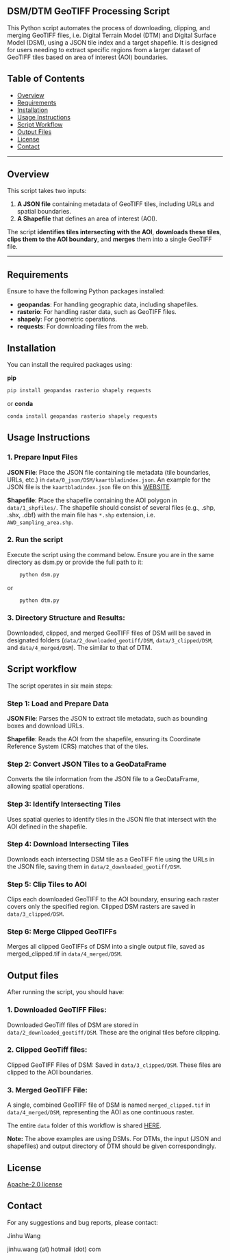 ## DSM/DTM GeoTIFF Processing Script

This Python script automates the process of downloading, clipping, and merging GeoTIFF files, i.e. Digital Terrain Model (DTM) and Digital Surface Model (DSM), using a JSON tile index and a target shapefile. It is designed for users needing to extract specific regions from a larger dataset of GeoTIFF tiles based on area of interest (AOI) boundaries.

## Table of Contents

- [Overview](#overview)
- [Requirements](#requirements)
- [Installation](#installation)
- [Usage Instructions](#usage-instructions)
- [Script Workflow](#script-workflow)
- [Output Files](#output-files)
- [License](#license)
- [Contact](#contact)

---

## Overview

This script takes two inputs:

1. **A JSON file** containing metadata of GeoTIFF tiles, including URLs and spatial boundaries.
2. **A Shapefile** that defines an area of interest (AOI).

The script **identifies tiles intersecting with the AOI**, **downloads these tiles**, **clips them to the AOI boundary**, and **merges** them into a single GeoTIFF file.

---

## Requirements

Ensure to have the following Python packages installed:

- **geopandas**: For handling geographic data, including shapefiles.
- **rasterio**: For handling raster data, such as GeoTIFF files.
- **shapely**: For geometric operations.
- **requests**: For downloading files from the web.

## Installation

You can install the required packages using:

**pip**

```bash
pip install geopandas rasterio shapely requests
```

or **conda**

```bash
conda install geopandas rasterio shapely requests
```

## Usage Instructions

### 1. Prepare Input Files

**JSON File**: Place the JSON file containing tile metadata (tile boundaries, URLs, etc.) in `data/0_json/DSM/kaartbladindex.json`. An example for the JSON file is the `kaartbladindex.json` file on this [WEBSITE](https://service.pdok.nl/rws/ahn/atom/dsm_05m.xml).

**Shapefile**: Place the shapefile containing the AOI polygon in `data/1_shpfiles/`. The shapefile should consist of several files (e.g., .shp, .shx, .dbf) with the main file has `*.shp` extension, i.e. `AWD_sampling_area.shp`.

### 2. Run the script

Execute the script using the command below. Ensure you are in the same directory as dsm.py or provide the full path to it:

```bash
    python dsm.py
```

or

```bash
    python dtm.py
```

### 3. Directory Structure and Results:

Downloaded, clipped, and merged GeoTIFF files of DSM will be saved in designated folders (`data/2_downloaded_geotiff/DSM`, `data/3_clipped/DSM`, and `data/4_merged/DSM`). The similar to that of DTM.

## Script workflow

The script operates in six main steps:

### Step 1: Load and Prepare Data

**JSON File**: Parses the JSON to extract tile metadata, such as bounding boxes and download URLs.

**Shapefile**: Reads the AOI from the shapefile, ensuring its Coordinate Reference System (CRS) matches that of the tiles.

### Step 2: Convert JSON Tiles to a GeoDataFrame

Converts the tile information from the JSON file to a GeoDataFrame, allowing spatial operations.

### Step 3: Identify Intersecting Tiles

Uses spatial queries to identify tiles in the JSON file that intersect with the AOI defined in the shapefile.

### Step 4: Download Intersecting Tiles

Downloads each intersecting DSM tile as a GeoTIFF file using the URLs in the JSON file, saving them in `data/2_downloaded_geotiff/DSM`. 

### Step 5: Clip Tiles to AOI

Clips each downloaded GeoTIFF to the AOI boundary, ensuring each raster covers only the specified region.
Clipped DSM rasters are saved in `data/3_clipped/DSM`.

### Step 6: Merge Clipped GeoTIFFs

Merges all clipped GeoTIFFs of DSM into a single output file, saved as merged_clipped.tif in `data/4_merged/DSM`.

## Output files

After running the script, you should have:

### 1. Downloaded GeoTIFF Files:

Downloaded GeoTiff files of DSM are stored in `data/2_downloaded_geotiff/DSM`. These are the original tiles before clipping.

### 2. Clipped GeoTiff files:

Clipped GeoTIFF Files of DSM: Saved in `data/3_clipped/DSM`. These files are clipped to the AOI boundaries.

### 3. Merged GeoTIFF File:

A single, combined GeoTIFF file of DSM is named `merged_clipped.tif` in `data/4_merged/DSM`, representing the AOI as one continuous raster.

The entire `data` folder of this workflow is shared [HERE](https://surfdrive.surf.nl/files/index.php/s/KWOSUgGYteT6nHO).

**Note:** The above examples are using DSMs. For DTMs, the input (JSON and shapefiles) and output directory of DTM should be given correspondingly.


## License

[Apache-2.0 license](https://www.apache.org/licenses/LICENSE-2.0)

## Contact

For any suggestions and bug reports, please contact:

Jinhu Wang

jinhu.wang (at) hotmail (dot) com
